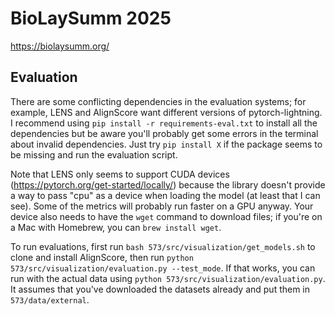 # BioLaySumm 2025

https://biolaysumm.org/

## Evaluation

There are some conflicting dependencies in the evaluation systems; for example, LENS and AlignScore want different versions of pytorch-lightning. I recommend using `pip install -r requirements-eval.txt` to install all the dependencies but be aware you'll probably get some errors in the terminal about invalid dependencies. Just try `pip install X` if the package seems to be missing and run the evaluation script.

Note that LENS only seems to support CUDA devices (https://pytorch.org/get-started/locally/) because the library doesn't provide a way to pass "cpu" as a device when loading the model (at least that I can see). Some of the metrics will probably run faster on a GPU anyway. Your device also needs to have the `wget` command to download files; if you're on a Mac with Homebrew, you can `brew install wget`.

To run evaluations, first run `bash 573/src/visualization/get_models.sh` to clone and install AlignScore, then run `python 573/src/visualization/evaluation.py --test_mode`. If that works, you can run with the actual data using `python 573/src/visualization/evaluation.py`. It assumes that you've downloaded the datasets already and put them in `573/data/external`.
